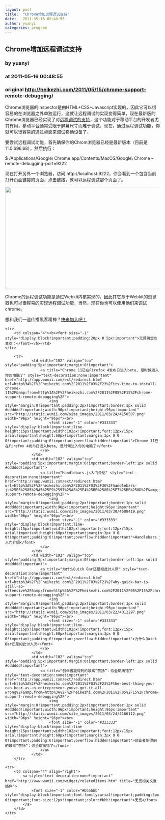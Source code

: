 ```yaml
---
layout: post
title:  "Chrome增加远程调试支持"
date:   2011-05-16 00:48:55
author: yuanyi
categories: program
---
```


## Chrome增加远程调试支持
### by yuanyi
### at 2011-05-16 00:48:55
### original <http://heikezhi.com/2011/05/15/chrome-support-remote-debugging/>

<p>Chrome浏览器的Inspector是由HTML+CSS+Javascript实现的，因此它可以很容易的在浏览器之外单独运行，这就让远程调试的实现变得简单，现在最新版的Chrome浏览器已经实现了对<a href="http://www.webkit.org/blog/1620/webkit-remote-debugging/">远程调试的支持</a>，这个功能对于移动平台的开发者尤其有用，移动平台通常受限于屏幕尺寸而难于调试，现在，通过远程调试功能，你就可以很容易的通过桌面来调试移动设备了。</p>
<p>要尝试远程调试功能，首先确保你的Chrom浏览器已经是最新版本（目前是11.0.696.68），然后执行：</p>
<p>$ /Applications/Google\ Chrome.app/Contents/MacOS/Google\ Chrome –remote-debugging-port=9222</p>
<p>现在打开另外一个浏览器，访问 http://localhost:9222，你会看到一个包含当前打开页面链接的页面，点击链接，就可以远程调试那个页面了。</p>
<p><img src="http://heikezhi.com/wp-content/uploads/2011/05/Screen-shot-2011-05-16-at-12.03.26-AM.png" alt="" title="Screen shot 2011-05-16 at 12.03.26 AM" width="580" height="333"></p>
<p>Chrome的远程调试功能是通过Webkit内核实现的，因此其它基于Webkit的浏览器也可以很容易的实现远程调试功能，当然，现在你也可以使用他们来调试chrome。</p>
<p>想和我们一道传播黑客精神？<a href="http://heikezhi.com/join">快来加入吧！</a></p>
<table cellspacing="0" cellpadding="3" border="0" style="clear:both">
    
    <tr>
        <td colspan="4"><b><font size="-1" style="display:block!important;padding:20px 0 5px!important">无觅猜您也喜欢：</font></b></td>
    </tr>
    
        <tr>
                <td width="102" valign="top" style="padding:5px!important;margin:0!important">
                    <a title="Chrome 11已在Firefox 4发布日进入beta, 是时候进入你的电脑了" style="text-decoration:none!important" href="http://app.wumii.com/ext/redirect.htm?url=http%3A%2F%2Fheikezhi.com%2F2011%2F03%2F23%2Fits-time-to-install-chrome-11%2F&amp;from=http%3A%2F%2Fheikezhi.com%2F2011%2F05%2F15%2Fchrome-support-remote-debugging%2F">
                        <img style="margin:0!important;padding:2px!important;border:1px solid #dddddd!important;width:96px!important;height:96px!important" src="http://static.wumii.com/site_images/2011/03/24/4150507.png" width="96px" height="96px"><br>
                        <font size="-1" color="#333333" style="display:block!important;line-height:15px!important;width:102px!important;font:12px/15px arial!important;height:60px!important;margin:3px 0 0 0!important;padding:0!important;overflow:hidden!important">Chrome 11已在Firefox 4发布日进入beta, 是时候进入你的电脑了</font>
                    </a>
                </td>
                <td width="102" valign="top" style="padding:5px!important;margin:0!important;border-left:1px solid #dddddd!important">
                    <a title="Handlebars.js入门介绍" style="text-decoration:none!important" href="http://app.wumii.com/ext/redirect.htm?url=http%3A%2F%2Fheikezhi.com%2F2011%2F03%2F30%2Fhandlebars-js%25E5%2585%25A5%25E9%2597%25A8%25E4%25BB%258B%25E7%25BB%258D%2F&amp;from=http%3A%2F%2Fheikezhi.com%2F2011%2F05%2F15%2Fchrome-support-remote-debugging%2F">
                        <img style="margin:0!important;padding:2px!important;border:1px solid #dddddd!important;width:96px!important;height:96px!important" src="http://static.wumii.com/site_images/2011/03/30/4588419.png" width="96px" height="96px"><br>
                        <font size="-1" color="#333333" style="display:block!important;line-height:15px!important;width:102px!important;font:12px/15px arial!important;height:60px!important;margin:3px 0 0 0!important;padding:0!important;overflow:hidden!important">Handlebars.js入门介绍</font>
                    </a>
                </td>
                <td width="102" valign="top" style="padding:5px!important;margin:0!important;border-left:1px solid #dddddd!important">
                    <a title="为什么Quick Bar还是如此讨人厌" style="text-decoration:none!important" href="http://app.wumii.com/ext/redirect.htm?url=http%3A%2F%2Fheikezhi.com%2F2011%2F03%2F21%2Fwhy-quick-bar-is-still-so-offensive%2F&amp;from=http%3A%2F%2Fheikezhi.com%2F2011%2F05%2F15%2Fchrome-support-remote-debugging%2F">
                        <img style="margin:0!important;padding:2px!important;border:1px solid #dddddd!important;width:96px!important;height:96px!important" src="http://static.wumii.com/site_images/2011/03/22/4012297.png" width="96px" height="96px"><br>
                        <font size="-1" color="#333333" style="display:block!important;line-height:15px!important;width:102px!important;font:12px/15px arial!important;height:60px!important;margin:3px 0 0 0!important;padding:0!important;overflow:hidden!important">为什么Quick Bar还是如此讨人厌</font>
                    </a>
                </td>
                <td width="102" valign="top" style="padding:5px!important;margin:0!important;border-left:1px solid #dddddd!important">
                    <a title="创业者能得到的最高“赞扬”：你全都搞错了" style="text-decoration:none!important" href="http://app.wumii.com/ext/redirect.htm?url=http%3A%2F%2Fheikezhi.com%2F2011%2F03%2F23%2Fthe-best-thing-you-can-hear-as-an-entrepreneur-youve-got-it-all-wrong%2F&amp;from=http%3A%2F%2Fheikezhi.com%2F2011%2F05%2F15%2Fchrome-support-remote-debugging%2F">
                        <img style="margin:0!important;padding:2px!important;border:1px solid #dddddd!important;width:96px!important;height:96px!important" src="http://static.wumii.com/site_images/2011/03/24/4166112.png" width="96px" height="96px"><br>
                        <font size="-1" color="#333333" style="display:block!important;line-height:15px!important;width:102px!important;font:12px/15px arial!important;height:60px!important;margin:3px 0 0 0!important;padding:0!important;overflow:hidden!important">创业者能得到的最高“赞扬”：你全都搞错了</font>
                    </a>
                </td>
        </tr>
    
    <tr>
        <td colspan="4" align="right">
            <a style="text-decoration:none!important" href="http://www.wumii.com/widget/relatedItems.htm" title="无觅相关文章插件">
                <font size="-1" color="#bbbbbb" style="display:block!important;font-family:arial!important;padding:5px 0!important;font-size:12px!important;color:#bbb!important">无觅</font>
            </a>
        </td>
    </tr>
</table><img src="http://www1.feedsky.com/t1/516783347/heikezhi/feedsky/s.gif?r=http://heikezhi.com/2011/05/15/chrome-support-remote-debugging/" border="0" height="0" width="0">